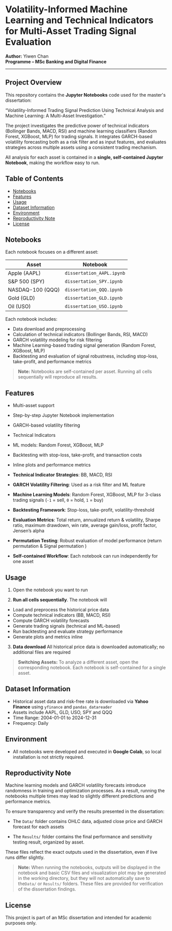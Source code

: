 # Volatility-Informed Machine Learning and Technical Indicators for Multi-Asset Trading Signal Evaluation
**Author:** Yiwen Chan <br>
**Programme – MSc Banking and Digital Finance**  


---

## Project Overview

This repository contains the  **Jupyter Notebooks** code used for the master's dissertation:

 “Volatility-Informed Trading Signal Prediction Using Technical Analysis and Machine Learning: A Multi-Asset Investigation.” 

The project investigates the predictive power of technical indicators (Bollinger Bands, MACD, RSI) and machine learning classifiers (Random Forest, XGBoost, MLP) for trading signals. It integrates GARCH-based volatility forecasting both as a risk filter and as input features, and evaluates strategies across multiple assets using a consistent trading mechanism.

All analysis for each asset is contained in a **single, self-contained Jupyter Notebook**, making the workflow easy to run.


## Table of Contents
- [Notebooks](#notebooks)
- [Features](#features)
- [Usage](#usage)
- [Dataset Information](#dataset-information)
- [Environment](#environment)
- [Reproductivity Note](#reproductivity-note) 
- [License](#license)



## Notebooks

Each notebook focuses on a different asset:

| Asset | Notebook |
|-------|---------|
| Apple (AAPL) | `dissertation_AAPL.ipynb` |
| S&P 500 (SPY) | `dissertation_SPY.ipynb` |
| NASDAQ-100 (QQQ) | `dissertation_QQQ.ipynb` |
| Gold (GLD) | `dissertation_GLD.ipynb` |
| Oil (USO) | `dissertation_USO.ipynb` |



Each notebook includes:  
- Data download and preprocessing  
- Calculation of technical indicators (Bollinger Bands, RSI, MACD)  
- GARCH volatility modeling for risk filtering  
- Machine Learning-based trading signal generation (Random Forest, XGBoost, MLP)  
- Backtesting and evaluation of signal robustness, including stop-loss, take-profit, and performance metrics  

> **Note:** Notebooks are self-contained per asset. Running all cells sequentially will reproduce all results.  


## Features
- Multi-asset support
- Step-by-step Jupyter Notebook implementation
- GARCH-based volatility filtering
- Technical Indicators
- ML models: Random Forest, XGBoost, MLP
- Backtesting with stop-loss, take-profit, and transaction costs
- Inline plots and performance metrics

- **Technical Indicator Strategies**: BB, MACD, RSI  
- **GARCH Volatility Filtering**: Used as a risk filter and ML feature  
- **Machine Learning Models**: Random Forest, XGBoost, MLP for 3-class trading signals (`-1` = sell, `0` = hold, `1` = buy)  
- **Backtesting Framework**: Stop-loss, take-profit, volatility-threshold 
- **Evaluation Metrics**: Total return, annualized return & volatility, Sharpe ratio, maximum drawdown, win rate, average gain/loss, profit factor, Jensen’s alpha  
- **Permutation Testing**: Robust evaluation of model performance (return permutation & Signal permutation )
- **Self-contained Workflow**: Each notebook can run independently for one asset  


## Usage
1. Open the notebook you want to run

2. **Run all cells sequentially**. The notebook will
- Load and preprocess the historical price data
- Compute technical indicators (BB, MACD, RSI)
- Compute GARCH volatility forecasts
- Generate trading signals (technical and ML-based)
- Run backtesting and evaluate strategy performance
- Generate plots and metrics inline


3. **Data download** All historical price data is downloaded automatically; no additional files are required

> **Switching Assets:** To analyze a different asset, open the corresponding notebook. Each notebook is self-contained for a single asset.



## Dataset Information
- Historical asset data and risk-free rate is downloaded via **Yahoo Finance** using `yfinance` and `pandas_datareader`
- Assets include AAPL, GLD, USO, SPY and QQQ
- Time Range: 2004-01-01 to 2024-12-31
- Frequency: Daily


## Environment
- All notebooks were developed and executed in **Google Colab**, so local installation is not strictly required.


## Reproductivity Note

Machine learning models and GARCH volatility forecasts introduce randomness in training and optimization processes.
As a result, running the notebooks multiple times may lead to slightly different predictions and performance metrics.

To ensure transparency and verify the results presented in the dissertation:

- The `Data/` folder contains OHLC data, adjusted close price and GARCH forecast for each assets

- The `Results/` folder contains the final performance and sensitivity testing result, organized by asset.

These files reflect the exact outputs used in the dissertation, even if live runs differ slightly.

>**Note:** When running the notebooks, outputs will be displayed in the notebook and basic CSV files and visualization plot may be generated in the working directory, but they will not automatically save to the`Data/` or `Results/` folders. These files are provided for verification of the dissertation findings.


## License

This project is part of an MSc dissertation and intended for academic purposes only.
